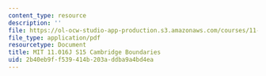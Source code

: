 ```yaml
---
content_type: resource
description: ''
file: https://ol-ocw-studio-app-production.s3.amazonaws.com/courses/11-016j-the-once-and-future-city-spring-2015/2b40eb9ff539414b203addba9a4bd4ea_11016J_S15_CambridgeMap.pdf
file_type: application/pdf
resourcetype: Document
title: MIT 11.016J S15 Cambridge Boundaries
uid: 2b40eb9f-f539-414b-203a-ddba9a4bd4ea
---
```

